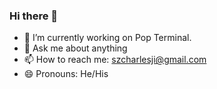 ### Hi there 👋

<!--
**CharlieGai/CharlieGai** is a ✨ _special_ ✨ repository because its `README.md` (this file) appears on your GitHub profile.
-->

- 🔭 I’m currently working on Pop Terminal.
- 💬 Ask me about anything
- 📫 How to reach me: szcharlesji@gmail.com
- 😄 Pronouns: He/His
